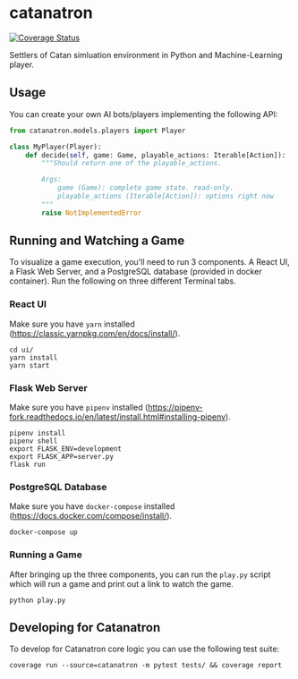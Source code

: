 # catanatron

[![Coverage Status](https://coveralls.io/repos/github/bcollazo/catanatron/badge.svg?branch=master)](https://coveralls.io/github/bcollazo/catanatron?branch=master)

Settlers of Catan simluation environment in Python and Machine-Learning player.

## Usage

You can create your own AI bots/players implementing the following API:

```python
from catanatron.models.players import Player

class MyPlayer(Player):
    def decide(self, game: Game, playable_actions: Iterable[Action]):
        """Should return one of the playable_actions.

        Args:
            game (Game): complete game state. read-only.
            playable_actions (Iterable[Action]): options right now
        """
        raise NotImplementedError
```

## Running and Watching a Game

To visualize a game execution, you'll need to run 3 components. A React UI, a Flask
Web Server, and a PostgreSQL database (provided in docker container). Run the
following on three different Terminal tabs.

### React UI

Make sure you have `yarn` installed (https://classic.yarnpkg.com/en/docs/install/).

```
cd ui/
yarn install
yarn start
```

### Flask Web Server

Make sure you have `pipenv` installed (https://pipenv-fork.readthedocs.io/en/latest/install.html#installing-pipenv).

```
pipenv install
pipenv shell
export FLASK_ENV=development
export FLASK_APP=server.py
flask run
```

### PostgreSQL Database

Make sure you have `docker-compose` installed (https://docs.docker.com/compose/install/).

```
docker-compose up
```

### Running a Game

After bringing up the three components, you can run the `play.py` script which
will run a game and print out a link to watch the game.

```
python play.py
```

## Developing for Catanatron

To develop for Catanatron core logic you can use the following test suite:

```
coverage run --source=catanatron -m pytest tests/ && coverage report
```
